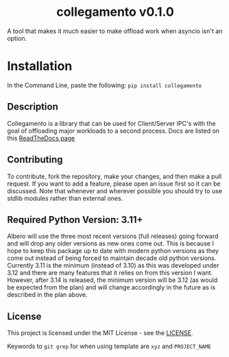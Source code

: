 <h1 align="center">collegamento v0.1.0</h1>

A tool that makes it much easier to make offload work when asyncio isn't an option.

# Installation

In the Command Line, paste the following: `pip install collegamento`

## Description

Collegamento is a library that can be used for Client/Server IPC's with the goal of offloading major workloads to a second process. Docs are listed on this [ReadTheDocs page](https://collegamento.readthedocs.io/en/master/)

## Contributing

To contribute, fork the repository, make your changes, and then make a pull request. If you want to add a feature, please open an issue first so it can be discussed. Note that whenever and wherever possible you should try to use stdlib modules rather than external ones.

## Required Python Version: 3.11+

Albero will use the three most recent versions (full releases) going forward and will drop any older versions as new ones come out. This is because I hope to keep this package up to date with modern python versions as they come out instead of being forced to maintain decade old python versions.
Currently 3.11 is the minimum (instead of 3.10) as this was developed under 3.12 and there are many features that it relies on from this version I want. However, after 3.14 is released, the minimum version will be 3.12 (as would be expected from the plan) and will change accordingly in the future as is described in the plan above.

## License

This project is licensed under the MIT License - see the [LICENSE](./LICENSE).

Keywords to `git grep` for when using template are `xyz` and `PROJECT_NAME`
